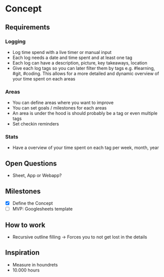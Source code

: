 # Concept

## Requirements

### Logging

- Log time spend with a live timer or manual input
- Each log needs a date and time spent and at least one tag
- Each log can have a description, picture, key takeaways, location
- Give each log tags so you can later filter them by tags e.g. #learning, #git, #coding. This allows for a more detailed and dynamic overview of your time spent on each areas

### Areas

- You can define areas where you want to improve
- You can set goals / milestones for each areas
- An area is under the hood is should probably be a tag or even multiple tags
- Set checkin reminders

### Stats

- Have a overview of your time spent on each tag per week, month, year

## Open Questions

- Sheet, App or Webapp?

## Milestones

- [x] Define the Concept
- [ ] MVP: Googlesheets template

## How to work

- Recursive outline filling -> Forces you to not get lost in the details

## Inspiration

- Measure in houndrets
- 10.000 hours
